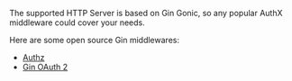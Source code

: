The supported HTTP Server is based on Gin Gonic, so any popular AuthX middleware could cover your needs.

Here are some open source Gin middlewares:

 - [Authz](https://github.com/gin-contrib/authz)
 - [Gin OAuth 2](https://github.com/zalando/gin-oauth2)